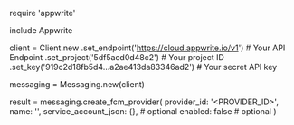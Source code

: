 require 'appwrite'

include Appwrite

client = Client.new
    .set_endpoint('https://cloud.appwrite.io/v1') # Your API Endpoint
    .set_project('5df5acd0d48c2') # Your project ID
    .set_key('919c2d18fb5d4...a2ae413da83346ad2') # Your secret API key

messaging = Messaging.new(client)

result = messaging.create_fcm_provider(
    provider_id: '<PROVIDER_ID>',
    name: '<NAME>',
    service_account_json: {}, # optional
    enabled: false # optional
)
